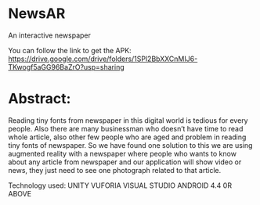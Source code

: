 # NewsAR
An interactive newspaper

You can follow the link to get the APK: https://drive.google.com/drive/folders/1SPl2BbXXCnMIJ6-TKwogf5aGG96BaZrO?usp=sharing

# Abstract:
Reading tiny fonts from newspaper in this digital world is tedious for every people.
Also there are many businessman who doesn’t have time to read whole article, also other few people who are aged and problem in reading tiny fonts of newspaper.
So we have found one solution to this we are using augmented reality with a newspaper where people who wants to know about any article from newspaper and our application will show video or news, they just need to see one photograph related to that article.

Technology used:
UNITY
VUFORIA
VISUAL STUDIO
ANDROID 4.4 0R ABOVE


